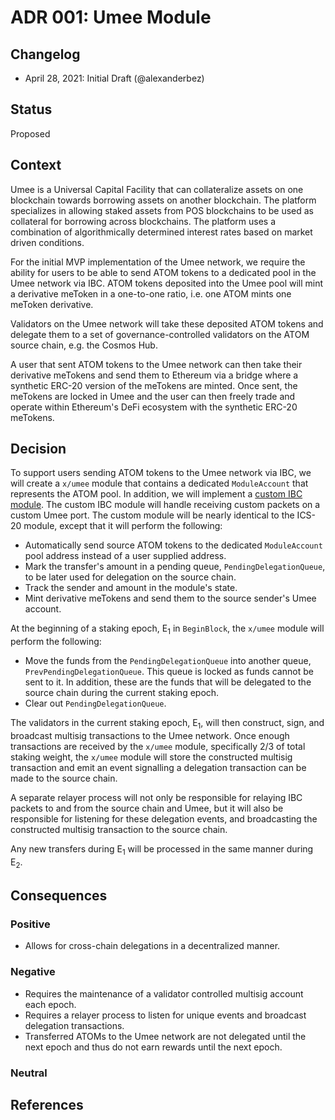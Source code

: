 # ADR 001: Umee Module

## Changelog

- April 28, 2021: Initial Draft (@alexanderbez)

## Status

Proposed

## Context

Umee is a Universal Capital Facility that can collateralize assets on one
blockchain towards borrowing assets on another blockchain. The platform specializes
in allowing staked assets from POS blockchains to be used as collateral for
borrowing across blockchains. The platform uses a combination of algorithmically
determined interest rates based on market driven conditions.

For the initial MVP implementation of the Umee network, we require the ability
for users to be able to send ATOM tokens to a dedicated pool in the Umee network
via IBC. ATOM tokens deposited into the Umee pool will mint a derivative meToken
in a one-to-one ratio, i.e. one ATOM mints one meToken derivative.

Validators on the Umee network will take these deposited ATOM tokens and delegate
them to a set of governance-controlled validators on the ATOM source chain,
e.g. the Cosmos Hub.

A user that sent ATOM tokens to the Umee network can then take their derivative
meTokens and send them to Ethereum via a bridge where a synthetic ERC-20 version
of the meTokens are minted. Once sent, the meTokens are locked in Umee and the
user can then freely trade and operate within Ethereum's DeFi ecosystem with the
synthetic ERC-20 meTokens.

## Decision

To support users sending ATOM tokens to the Umee network via IBC, we will create
a `x/umee` module that contains a dedicated `ModuleAccount` that represents the
ATOM pool. In addition, we will implement a [custom IBC module](https://github.com/cosmos/ibc-go/blob/v1.0.0-alpha1/docs/custom.md).
The custom IBC module will handle receiving custom packets on a custom Umee port.
The custom module will be nearly identical to the ICS-20 module, except that it
will perform the following:

- Automatically send source ATOM tokens to the dedicated `ModuleAccount` pool
  address instead of a user supplied address.
- Mark the transfer's amount in a pending queue, `PendingDelegationQueue`, to be
  later used for delegation on the source chain.
- Track the sender and amount in the module's state.
- Mint derivative meTokens and send them to the source sender's Umee account.

At the beginning of a staking epoch, E<sub>1</sub> in `BeginBlock`, the `x/umee`
module will perform the following:

- Move the funds from the `PendingDelegationQueue` into another queue,
  `PrevPendingDelegationQueue`. This queue is locked as funds cannot be sent to
  it. In addition, these are the funds that will be delegated to the source chain
  during the current staking epoch.
- Clear out `PendingDelegationQueue`.

The validators in the current staking epoch, E<sub>1</sub>, will then construct,
sign, and broadcast multisig transactions to the Umee network. Once enough
transactions are received by the `x/umee` module, specifically 2/3 of total
staking weight, the `x/umee` module will store the constructed multisig transaction
and emit an event signalling a delegation transaction can be made to the source
chain.

A separate relayer process will not only be responsible for relaying IBC packets
to and from the source chain and Umee, but it will also be responsible for
listening for these delegation events, and broadcasting the constructed multisig
transaction to the source chain.

Any new transfers during E<sub>1</sub> will be processed in the same manner during
E<sub>2</sub>.

## Consequences

### Positive

- Allows for cross-chain delegations in a decentralized manner.

### Negative

- Requires the maintenance of a validator controlled multisig account each epoch.
- Requires a relayer process to listen for unique events and broadcast
  delegation transactions.
- Transferred ATOMs to the Umee network are not delegated until the next epoch
  and thus do not earn rewards until the next epoch.
  
### Neutral

## References

